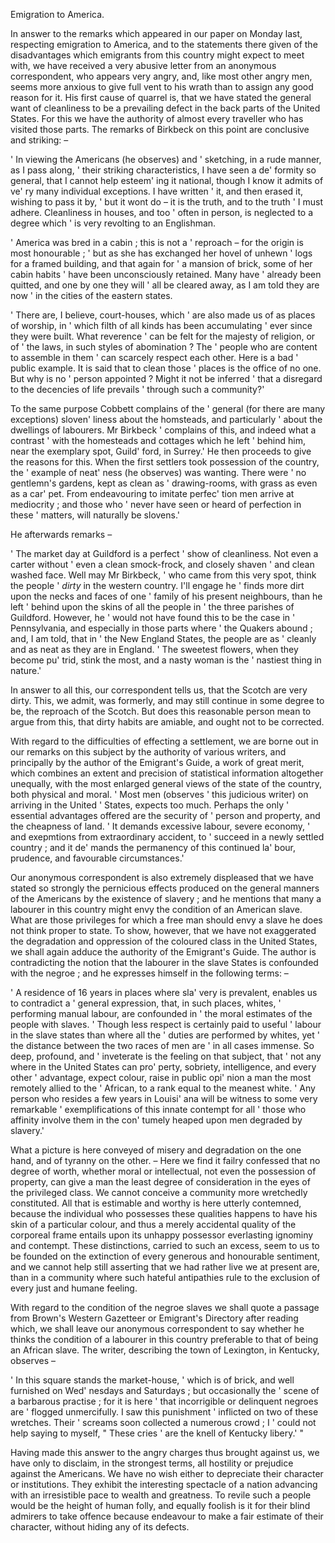 Emigration to America.In answer to the remarks which appeared in our paper on Monday last,
                    respecting emigration to America, and to the statements there given of
                    the disadvantages which emigrants from this country might expect to meet
                    with, we have received a very abusive letter from an anonymous correspondent, who appears very angry, and, like most other angry
                    men, seems more anxious to give full vent to his wrath than to assign any good reason for it. His first cause of quarrel is,
                    that we have stated the general want of cleanliness to be a prevailing
                    defect in the back parts of the United States. For this we have the
                    authority of almost every traveller who has visited those parts. The
                    remarks of Birkbeck on this point are conclusive and striking: –' In viewing the Americans (he observes) and ' sketching, in a rude manner,
                    as I pass along, ' their striking characteristics, I have seen a de' formity so general, that I cannot help esteem'
                    ing it national, though I know it admits of ve' ry many
                    individual exceptions. I have written ' it, and then erased it, wishing to
                    pass it by, ' but it wont do – it is the truth, and to the truth
                    ' I must adhere. Cleanliness in houses, and too ' often in person, is
                    neglected to a degree which ' is very revolting to an Englishman.' America was bred in a cabin ; this is not a ' reproach – for the
                    origin is most honourable ; ' but as she has exchanged her hovel of unhewn
                    ' logs for a framed building, and that again for ' a mansion of brick,
                    some of her cabin habits ' have been unconsciously retained. Many have
                    ' already been quitted, and one by one they will ' all be cleared
                    away, as I am told they are now ' in the cities of the eastern states.' There are, I believe, court-houses, which ' are also made us of as places
                    of worship, in ' which filth of all kinds has been accumulating ' ever
                    since they were built. What reverence ' can be felt for the majesty of
                    religion, or of ' the laws, in such styles of abomination ? The '
                    people who are content to assemble in them ' can scarcely respect each
                    other. Here is a bad ' public example. It is said that to clean those
                    ' places is the office of no one. But why is no ' person appointed ?
                    Might it not be inferred ' that a disregard to the decencies of life
                    prevails ' through such a community?'To the same purpose Cobbett complains of the ' general (for there are many
                    exceptions) sloven' liness about the homsteads, and particularly
                    ' about the dwellings of labourers. Mr Birkbeck ' complains of this,
                    and indeed what a contrast ' with the homesteads and cottages which he left
                    ' behind him, near the exemplary spot, Guild' ford, in
                    Surrey.' He then proceeds to give the reasons for this. When the first
                    settlers took possession of the country, the ' example of neat' ness (he observes) was wanting. There were ' no
                    gentlemn's gardens, kept as clean as ' drawing-rooms, with grass as even as
                    a car' pet. From endeavouring to imitate perfec'
                    tion men arrive at mediocrity ; and those who ' never have seen or heard of
                    perfection in these ' matters, will naturally be slovens.'He afterwards remarks –' The market day at Guildford is a perfect ' show of cleanliness. Not even a
                    carter without ' even a clean smock-frock, and closely shaven ' and
                    clean washed face. Well may Mr Birkbeck, ' who came from this very spot,
                    think the people ' *dirty* in the western country.
                    I'll engage he ' finds more dirt upon the necks and faces of one '
                    family of his present neighbours, than he left ' behind upon the skins of
                    all the people in ' the three parishes of Guildford. However, he '
                    would not have found this to be the case in ' Pennsylvania, and especially
                    in those parts where ' the Quakers abound ; and, I am told, that in '
                    the New England States, the people are as ' cleanly and as neat as they are
                    in England. ' The sweetest flowers, when they become pu'
                    trid, stink the most, and a nasty woman is the ' nastiest thing in
                    nature.'In answer to all this, our correspondent tells us, that the Scotch are very
                    dirty. This, we admit, was formerly, and may still continue in some
                    degree to be, the reproach of the Scotch. But does this reasonable person
                    mean to argue from this, that dirty habits are amiable, and ought not
                    to be corrected.With regard to the difficulties of effecting a settlement, we are borne out
                    in our remarks on this subject by the authority of various writers,
                    and principally by the author of the Emigrant's Guide, a work of great
                    merit, which combines an extent and precision of statistical information altogether unequally, with the most enlarged general views of the state of the country, both physical and moral. '
                    Most men (observes ' this judicious writer) on arriving in the United
                    ' States, expects too much. Perhaps the only ' essential advantages
                    offered are the security of ' person and property, and the cheapness of
                    land. ' It demands excessive labour, severe economy, ' and exepmtions
                    from extraordinary accident, to ' succeed in a newly settled country ; and
                    it de' mands the permanency of this continued la' bour, prudence, and favourable circumstances.'Our anonymous correspondent is also extremely displeased that we
                    have stated so strongly the pernicious effects produced on the
                        general manners of the Americans by the existence of
                    slavery ; and he mentions that many a labourer in this country
                    might envy the condition of an American slave. What are those privileges
                    for which a free man should envy a slave he does not think proper to
                    state. To show, however, that we have not exaggerated the degradation
                    and oppression of the coloured class in the United States,
                    we shall again adduce the authority of the Emigrant's Guide. The author is
                        contradicting the notion that the labourer in the slave
                    States is confounded with the negroe ; and he expresses himself in the
                    following terms: –' A residence of 16 years in places where sla' very is prevalent,
                    enables us to contradict a ' general expression, that, in such places,
                    whites, ' performing manual labour, are confounded in ' the moral
                    estimates of the people with slaves. ' Though less respect is certainly
                    paid to useful ' labour in the slave states than where all the '
                    duties are performed by whites, yet ' the distance between the two races of
                    men are ' in all cases immense. So deep, profound, and ' inveterate is
                    the feeling on that subject, that ' not any where in the United States can
                        pro' perty, sobriety, intelligence, and every other '
                    advantage, expect colour, raise in public opi' nion a man the
                    most remotely allied to the ' African, to a rank equal to the meanest
                    white. ' Any person who resides a few years in Louisi' ana
                    will be witness to some very remarkable ' exemplifications of this innate
                    contempt for all ' those who affinity involve them in the con' tumely heaped upon men degraded by slavery.'What a picture is here conveyed of misery and degradation on the one hand,
                    and of tyranny on the other. – Here we find it failry confessed
                    that no degree of worth, whether moral or intellectual, not even the possession of property, can give a man the least
                    degree of consideration in the eyes of the privileged class. We cannot
                    conceive a community more wretchedly constituted. All that
                    is estimable and worthy is here utterly contemned, because the individual
                    who possesses these qualities happens to have his skin of a particular
                    colour, and thus a merely accidental quality of the corporeal
                    frame entails upon its unhappy possessor everlasting ignominy and
                    contempt. These distinctions, carried to such an excess, seem to us to be
                    founded on the extinction of every generous and honourable sentiment, and we cannot help still asserting that we had
                    rather live we at present are, than in a community where such hateful
                    antipathies rule to the exclusion of every just and humane
                    feeling.With regard to the condition of the negroe slaves we shall quote a passage
                    from Brown's Western Gazetteer or Emigrant's Directory after reading
                    which, we shall leave our anonymous correspondent to say whether
                    he thinks the condition of a labourer in this country preferable to that of being an African slave. The writer, describing the
                    town of Lexington, in Kentucky, observes –' In this square stands the market-house, ' which is of brick, and well
                    furnished on Wed' nesdays and Saturdays ; but occasionally the
                    ' scene of a barbarous practise ; for it is here ' that incorrigible
                    or delinquent negroes are ' flogged unmercifully. I saw this punishment
                    ' inflicted on two of these wretches. Their ' screams soon collected a
                    numerous crowd ; I ' could not help saying to myself, " These cries '
                    are the knell of Kentucky libery.' "Having made this answer to the angry charges thus brought against us, we
                    have only to disclaim, in the strongest terms, all hostility or
                        prejudice against the Americans. We have no wish either
                    to depreciate their character or institutions. They exhibit the
                    interesting spectacle of a nation advancing with an irresistible pace
                    to wealth and greatness. To revile such a people would be the height
                    of human folly, and equally foolish is it for their blind admirers to
                    take offence because endeavour to make a fair estimate of their
                    character, without hiding any of its defects.